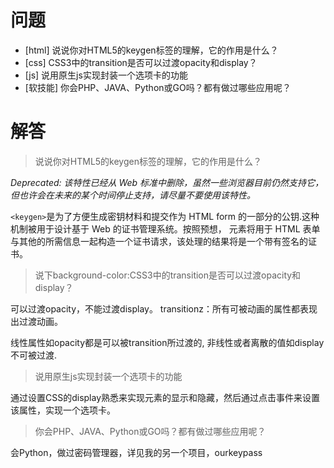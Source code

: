 # 问题

+ [html] 说说你对HTML5的keygen标签的理解，它的作用是什么？
+ [css] CSS3中的transition是否可以过渡opacity和display？
+ [js] 说用原生js实现封装一个选项卡的功能
+ [软技能] 你会PHP、JAVA、Python或GO吗？都有做过哪些应用呢？

# 解答

> 说说你对HTML5的keygen标签的理解，它的作用是什么？

*Deprecated: 该特性已经从 Web 标准中删除，虽然一些浏览器目前仍然支持它，但也许会在未来的某个时间停止支持，请尽量不要使用该特性。*

`<keygen>`是为了方便生成密钥材料和提交作为 HTML form 的一部分的公钥.这种机制被用于设计基于 Web 的证书管理系统。按照预想， 元素将用于 HTML 表单与其他的所需信息一起构造一个证书请求，该处理的结果将是一个带有签名的证书。

> 说下background-color:CSS3中的transition是否可以过渡opacity和display？

可以过渡opacity，不能过渡display。
transitionz：所有可被动画的属性都表现出过渡动画。

线性属性如opacity都是可以被transition所过渡的, 非线性或者离散的值如display不可被过渡.

> 说用原生js实现封装一个选项卡的功能

通过设置CSS的display熟悉来实现元素的显示和隐藏，然后通过点击事件来设置该属性，实现一个选项卡。


> 你会PHP、JAVA、Python或GO吗？都有做过哪些应用呢？

会Python，做过密码管理器，详见我的另一个项目，ourkeypass
